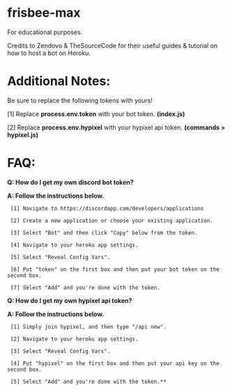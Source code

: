 # frisbee-max
For educational purposes.

Credits to Zendovo & TheSourceCode for their useful guides & tutorial on how to host a bot on Heroku.

# Additional Notes:
Be sure to replace the following tokens with yours!

[1] Replace **process.env.token** with your bot token. **(index.js)**

[2] Replace **process.env.hypixel** with your hypixel api token. **(commands > hypixel.js)**

# FAQ:
**Q: How do I get my own discord bot token?**

**A: Follow the instructions below.**

     [1] Navigate to https://discordapp.com/developers/applications
     
     [2] Create a new application or choose your existing application.
     
     [3] Select "Bot" and then click "Copy" below from the token.
     
     [4] Navigate to your heroku app settings.
     
     [5] Select "Reveal Config Vars".
     
     [6] Put "token" on the first box and then put your bot token on the second box.
     
     [7] Select "Add" and you're done with the token.
     
**Q: How do I get my own hypixel api token?**

**A: Follow the instructions below.**

     [1] Simply join hypixel, and then type "/api new".
     
     [2] Navigate to your heroku app settings.
     
     [3] Select "Reveal Config Vars".
     
     [4] Put "hypixel" on the first box and then put your api key on the second box.
     
     [5] Select "Add" and you're done with the token.**
